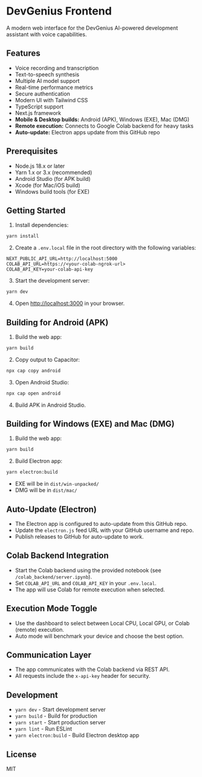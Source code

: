 # DevGenius Frontend

A modern web interface for the DevGenius AI-powered development assistant with voice capabilities.

## Features

- Voice recording and transcription
- Text-to-speech synthesis
- Multiple AI model support
- Real-time performance metrics
- Secure authentication
- Modern UI with Tailwind CSS
- TypeScript support
- Next.js framework
- **Mobile & Desktop builds:** Android (APK), Windows (EXE), Mac (DMG)
- **Remote execution:** Connects to Google Colab backend for heavy tasks
- **Auto-update:** Electron apps update from this GitHub repo

## Prerequisites

- Node.js 18.x or later
- Yarn 1.x or 3.x (recommended)
- Android Studio (for APK build)
- Xcode (for Mac/iOS build)
- Windows build tools (for EXE)

## Getting Started

1. Install dependencies:

```bash
yarn install
```

2. Create a `.env.local` file in the root directory with the following variables:

```env
NEXT_PUBLIC_API_URL=http://localhost:5000
COLAB_API_URL=https://<your-colab-ngrok-url>
COLAB_API_KEY=your-colab-api-key
```

3. Start the development server:

```bash
yarn dev
```

4. Open [http://localhost:3000](http://localhost:3000) in your browser.

## Building for Android (APK)

1. Build the web app:

```bash
yarn build
```

2. Copy output to Capacitor:

```bash
npx cap copy android
```

3. Open Android Studio:

```bash
npx cap open android
```

4. Build APK in Android Studio.

## Building for Windows (EXE) and Mac (DMG)

1. Build the web app:

```bash
yarn build
```

2. Build Electron app:

```bash
yarn electron:build
```

- EXE will be in `dist/win-unpacked/`
- DMG will be in `dist/mac/`

## Auto-Update (Electron)

- The Electron app is configured to auto-update from this GitHub repo.
- Update the `electron.js` feed URL with your GitHub username and repo.
- Publish releases to GitHub for auto-update to work.

## Colab Backend Integration

- Start the Colab backend using the provided notebook (see `/colab_backend/server.ipynb`).
- Set `COLAB_API_URL` and `COLAB_API_KEY` in your `.env.local`.
- The app will use Colab for remote execution when selected.

## Execution Mode Toggle

- Use the dashboard to select between Local CPU, Local GPU, or Colab (remote) execution.
- Auto mode will benchmark your device and choose the best option.

## Communication Layer

- The app communicates with the Colab backend via REST API.
- All requests include the `x-api-key` header for security.

## Development

- `yarn dev` - Start development server
- `yarn build` - Build for production
- `yarn start` - Start production server
- `yarn lint` - Run ESLint
- `yarn electron:build` - Build Electron desktop app

## License

MIT
